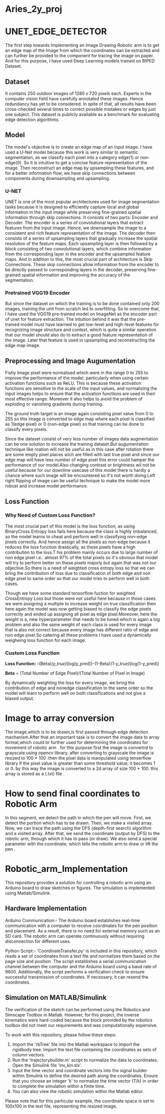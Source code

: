 
# Aries_2y_proj

# UNET_EDGE_DETECTOR
The first step towards Implementing an Image Drawing Robotic arm is to get an edge map of the Image from which the coordinates can be extracted and can further be provided to the component for tracing the image on paper. And for this purpose, I have used Deep Learning models trained on BIPED Dataset.

## Dataset
It contains 250 outdoor images of 1280 x 720 pixels each. Experts in the computer vision field have carefully annotated these images. Hence redundancy has yet to be considered. In spite of that, all results have been cross-checked several times to correct possible mistakes or edges by just one subject. This dataset is publicly available as a benchmark for evaluating edge detection algorithms. 

## Model
The model's objective is to create an edge map of an input image. I have used a U-Net model because this work is very similar to semantic segmentation, as we classify each pixel into a category edge(1) or non-edge(0). So it is intuitive to get a concise feature representation of the image. Then reconstruct an edge map by upsampling these features, and for a better information flow, we have skip connections between components during downsampling and upsampling.
### U-NET
UNET is one of the most popular architectures used for image segmentation tasks because it is designed to efficiently capture local and global information in the input image while preserving fine-grained spatial information through skip connections. It consists of two parts: Encoder and Decoder.
The encoder is a series of convolutional layers that extract features from the input image. Hence, we downsample the image to a consistent and rich feature representation of the image.
The decoder then consists of a series of upsampling layers that gradually increase the spatial resolution of the feature maps. Each upsampling layer is then followed by a block consisting of two convolutional layers, which combine information from the corresponding layer in the encoder and the upsampled feature maps.
And in addition to this, the most crucial part of architecture is Skip Connections. These skip connections allow information from the encoder to be directly passed to corresponding layers in the decoder, preserving fine-grained spatial information and improving the accuracy of the segmentation.

### Pretrained VGG19 Encoder
But since the dataset on which the training is to be done contained only 200 images, training the unit from scratch led to overfitting. So to overcome that, I have used the VGG19 pre-trained model on ImageNet as the encoder part of unet for feature extraction. The intuition behind it was that the pre-trained model must have learned to get low-level and high-level features for recognizing image structure and context, which is quite a similar operation that our model should also do to extract a good feature representation of the image. Later that feature is used in upsampling and reconstructing the edge map image.

## Preprocessing and Image Augumentation
Fistly Image pixel were normalised which were in the range 0 to 255 to improve the performance of the model, particularly when using certain activation functions such as ReLU. This is because these activation functions are sensitive to the scale of the input values, and normalizing the input images helps to ensure that the activation functions are used in their most effective range. Moreover it also helps to avoid the problem of exploding or vanishing gradients during training.

The ground truth target is an image again consisting pixel value from 0 to 255 so this image is converted to edge map where each pixel is classified as 1(edge pixel) or 0 (non-edge pixel) so that training can be done to classify every pixels.

Since the dataset consist of very less number of images data augmentation can be one solution to increase the training dataset.But augumentation technique like roation will not be useful as in this case after rotation there are some empty pixel places wich are filled with last true pixel and since our edge map will have less number of edge pixel this error could hamper the performance of our model.Also changing contrast or brightness wil not be useful because for our downline usecase of this model there is hardly a chance where such image will be encountered so it's not worth doing.Left right flipping of image can be useful technique to make the model more robust and increase model performance.


## Loss Function
### Why Need of Custom Loss Function?
The most crucial part of this model is the loss function, as using BinaryCross Entropy loss fails here because the class is highly imbalanced, so the model learns to cheat and perform well in classifying non-edge pixels correctly. And hence assign all the pixels as non-edge because it reduces the loss function drastically, as these pixels have a high contribution to the loss.T his problem mainly occurs due to large number of non edge pixel i.e.. almost 97% of the total pixels so it's obvious that model will try to perform better on these pixels majorly but again that was not our objective.So there is a need of weighted cross entopy loss so that we can bring the contribution of loss due to classification of both edge and non edge pixel to same order so that our model tries to perform well in both cases.

Though we have some standard tensorflow fuction for weighted CrossEntropy Loss but those were not useful here because in those cases we were assigning a multiple to increase weight on true classification then here again the model was now getting biased to classify the edge pixels correctly and ended up assigning all pixel as edge pixel.Moreover, here the weight is a, new hyperparameter that needs to be tuned which is again a big problem and also the same weight of each class is used for every image that is also not correct because every image has different ratio of edge and non edge pixel.So catering all these problems I have used a dynamically weigheing loss function for each image.

### Custom Loss Function
**Loss Function:**  **-**(Beta)*(y_true)*(log(y_pred))-(1-Beta)*(1-y_true)*(log(1-y_pred))

**Beta** = (Total Number of Edge Pixel)/(Total Number of Pixel in Image)

By dynamically weighting the loss for every image, we bring the contribution of edge and nonedge classification to the same order so the model will learn to perform well on both classifications and not give a biased output.

# Image to array conversion
The image,which is to be drawn,is first passed through edge detection machanism.After that an important task is to convert the image data to array format,which could br further used for determining the coordinates for movement of robotic arm .
for this purpose first the image is convertrd to grayscale using opencv library.
after converting to grayscale the image is resized to 100 * 100 .then the pixel data is manipulated using tenserflow library
if the pixel value is greater than some threshold value, it becomes 1 or 0.
by this way the image is converted to a 2d array of size 100 * 100.
this array is stored as a (.txt) file . 

# How to send final coordinates to Robotic Arm

In this segment, we detect the path in which the pen will move. First, we detect the portion which has to be drawn. Then, we make a visited array. Now, we can trace the path using the DFS (depth-first search) algorithm and a visited array. After that, we send the coordinate (output by DFS) to the robotic arm, through which it has to pass (or draw). We also send a special parameter with the coordinate, which tells the robotic arm to draw or lift the pen .
 
# Robotic_arm_Implementation

This repository provides a solution for controlling a robotic arm using an Arduino board to draw sketches or figures. The simulation is implemented using Matlab/Simulink.
## Hardware Implementation

Arduino Communication:-
 The Arduino board establishes real-time communication with a computer to receive coordinates for the pen position and placement. As a result, there is no need for external memory such as an SD card. The robotic arm can operate continuously without requiring disconnection for different uses.

Python Script:-
 'CoordinateTransfer.py' is included in this repository, which reads a set of coordinates from a text file and normalizes them based on the page size and position. The script establishes a serial communication channel between the computer and the Arduino board using a baud rate of 9600. Additionally, the script performs a verification check to ensure successful transmission of coordinates. If necessary, it can resend the coordinates.
## Simulation on MATLAB/Simulink
The verification of the sketch can be performed using the Robotics and Simscape Toolbox in Matlab. However, for this project, the inverse kinematics were hard-coded because the block provided by the robotics toolbox did not meet our requirements and was computationally expensive.

To work with this repository, please follow these steps:

1. Import the 'rbTree' file into the Matlab workspace to import the rigidbody tree. Import the text file containing the coordinates as sets of column vectors.
2. Run the 'trajectorybuilder.m' script to normalize the data to coordinates. Open the Simulink file 'inv_kin.slx'. 
3. Input the time vector and coordinate vectors into the signal builder within Simulink to define the desired path along the coordinates. Ensure that you choose an integer 'k' to normalize the time vector (T/k) in order to complete the simulation within a finite time. 
4. You can also view the robotic simulation within the Matlab editor. 

Please note that for this particular example, the coordinate space is set to 100x100 in the text file, representing the resized image.
